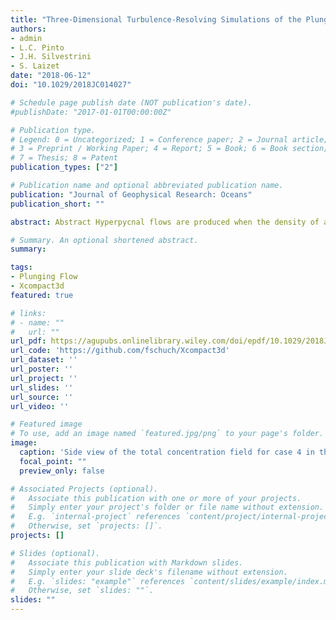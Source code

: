 ```yaml
---
title: "Three‐Dimensional Turbulence‐Resolving Simulations of the Plunge Phenomenon in a Tilted Channel"
authors:
- admin
- L.C. Pinto
- J.H. Silvestrini
- S. Laizet
date: "2018-06-12"
doi: "10.1029/2018JC014027"

# Schedule page publish date (NOT publication's date).
#publishDate: "2017-01-01T00:00:00Z"

# Publication type.
# Legend: 0 = Uncategorized; 1 = Conference paper; 2 = Journal article;
# 3 = Preprint / Working Paper; 4 = Report; 5 = Book; 6 = Book section;
# 7 = Thesis; 8 = Patent
publication_types: ["2"]

# Publication name and optional abbreviated publication name.
publication: "Journal of Geophysical Research: Oceans"
publication_short: ""

abstract: Abstract Hyperpycnal flows are produced when the density of a fluid flowing in a relatively quiescent basin is greater than the density of the fluid in the basin. The density differences can be due to the difference in temperatures, salinity, turbidity, concentration, or a combination of them. When the inflow momentum diminishes, the inflowing fluid eventually plunges under the basin fluid and flows along the bottom floor as an underflow density current. In the present work, 3-D turbulence-resolving simulations are performed for an hyperpycnal flow evolving at the bottom floor of a tilted channel. Using advanced numerical techniques designed for supercomputers, the incompressible Navier-Stokes and transport equations are solved to reproduce numerically the experiments of [Lamb et al. (2010)](https://doi.org/10.1130/B30125.1) obtained inside a flume with a long tilted ramp. This study focuses on presenting and validating a new numerical framework for the correct reproduction and analysis of the plunge phenomenon and its associated flow features. A very good agreement is found between the experimental data of Lamb et al. (2010), the analytical models of [Parker and Toniolo (2007)](https://doi.org/10.1061/(ASCE)0733-9429(2007)133:6(690)), and the present turbulence-resolving simulations. The mixing process between the ambient fluid and the underflow density current is also analyzed thanks to visualizations of vortical structures at the interface.

# Summary. An optional shortened abstract.
summary:

tags:
- Plunging Flow
- Xcompact3d
featured: true

# links:
# - name: ""
#   url: ""
url_pdf: https://agupubs.onlinelibrary.wiley.com/doi/epdf/10.1029/2018JC014027
url_code: 'https://github.com/fschuch/Xcompact3d'
url_dataset: ''
url_poster: ''
url_project: ''
url_slides: ''
url_source: ''
url_video: ''

# Featured image
# To use, add an image named `featured.jpg/png` to your page's folder.
image:
  caption: 'Side view of the total concentration field for case 4 in the test section, for dimensionless time equals to 500, 1,000, 3,000, and 5,000 from top to bottom, respectively. Source: [Schuch et al. (2018)](https://doi.org/10.1029/2018JC014027).'
  focal_point: ""
  preview_only: false

# Associated Projects (optional).
#   Associate this publication with one or more of your projects.
#   Simply enter your project's folder or file name without extension.
#   E.g. `internal-project` references `content/project/internal-project/index.md`.
#   Otherwise, set `projects: []`.
projects: []

# Slides (optional).
#   Associate this publication with Markdown slides.
#   Simply enter your slide deck's filename without extension.
#   E.g. `slides: "example"` references `content/slides/example/index.md`.
#   Otherwise, set `slides: ""`.
slides: ""
---
```

